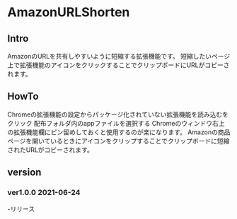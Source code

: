 # AmazonURLShorten
## Intro
AmazonのURLを共有しやすいように短縮する拡張機能です。
短縮したいページ上で拡張機能のアイコンをクリックすることでクリップボードにURLがコピーされます。
## HowTo
Chromeの拡張機能の設定からパッケージ化されていない拡張機能を読み込むをクリック
配布フォルダ内のappファイルを選択する
Chromeのウィンドウ右上の拡張機能欄にピン留めしておくと使用するのが楽になります。
Amazonの商品ページを開いているときにアイコンをクリップすることでクリップボードに短縮されたURLがコピーされます。

## version
### ver1.0.0 2021-06-24
-リリース
